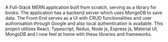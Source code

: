 A Full-Stack MERN application built from scratch, serving as a library for books. The application has a backend server which uses MongoDB to save data. The Front-End serves as a UI with CRUD functionalities and user authorisation through Google and also local authentication is available. This project utilizes React, Typescript, Redux, Node js, Express js, Material UI, MongoDB and I now feel at home with these libraries and frameworks.
